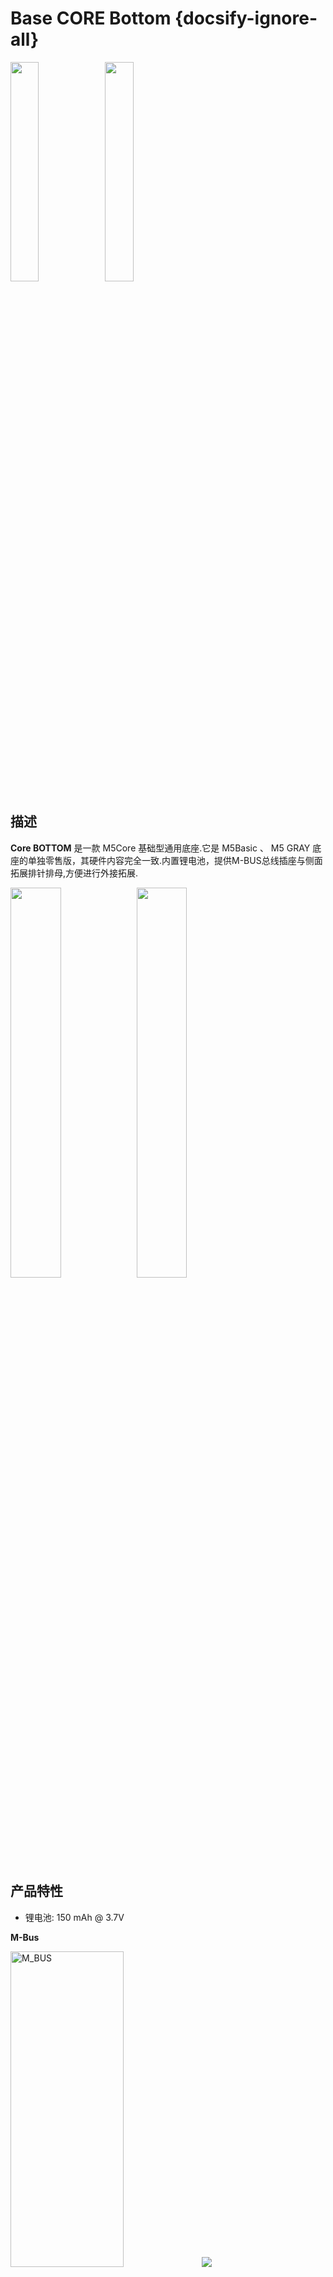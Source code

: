 # Base CORE Bottom {docsify-ignore-all}

<img src="assets/img/product_pics/base/core_base_03.png" width="30%" height="30%"><img src="assets/img/product_pics/base/core_base_02.png" width="30%" height="30%">


## 描述

**Core BOTTOM** 是一款 M5Core 基础型通用底座.它是 M5Basic 、 M5 GRAY 底座的单独零售版，其硬件内容完全一致.内置锂电池，提供M-BUS总线插座与侧面拓展排针排母,方便进行外接拓展.

<img src="assets/img/product_pics/base/core_base_01.png" width="40%" height="40%"><img src="assets/img/product_pics/base/core_base_04.png" width="40%" height="40%">

## 产品特性

- 锂电池: 150 mAh @ 3.7V

**M-Bus**

<img src="assets/img/product_pics/core/M-BUS.png" alt="M_BUS"  width="60%" height="36%">

<img src="assets/img/product_pics/base/core_base_05.png">


<script>

   var 购买链接 = 'https://m5stack.com/collections/m5-base/products/battery-bottom-150mah';


   anchor_search(购买链接);
   scrollFunc();

</script>